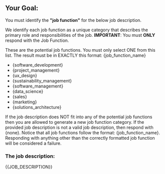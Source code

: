 ## Your Goal:

You must identify the **"job function"** for the below job description.

We identify each job function as a unique category that describes the primary role and responsibilities of the job.
**IMPORTANT**: You must **ONLY** respond with the Job Function.

These are the potential job functions.
You must only select ONE from this list.
The result must be in EXACTLY this format: {job_function_name}

- {software_development}
- {project_management}
- {ux_design}
- {sustainability_management}
- {software_management}
- {data_science}
- {sales}
- {marketing}
- {solutions_architecture}

If the job description does NOT fit into any of the potential job functions then you are allowed to generate a new job
function category.
If the provided job description is not a valid job description, then respond with {none}.
Notice that all job functions follow the format: {job_function_name}.
Responding with anything other than the correctly formatted job function will be considered a failure.

### The job description:

{{JOB_DESCRIPTION}}
